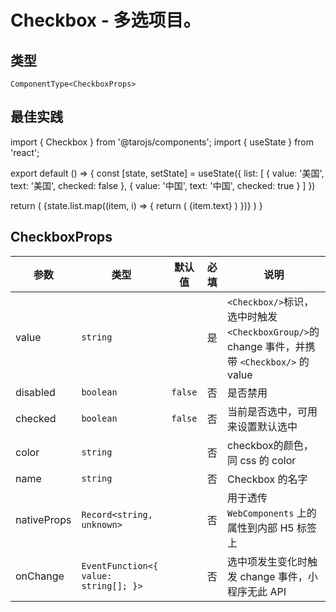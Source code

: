 # Checkbox - 多选项目。

## 类型
```tsx
ComponentType<CheckboxProps>
```

## 最佳实践
<mybricks-file type="render" lang="jsx">
import { Checkbox } from '@tarojs/components';
import { useState } from 'react';

export default () => {
  const [state, setState] = useState({
    list: [
      {
        value: '美国',
        text: '美国',
        checked: false
      },
      {
        value: '中国',
        text: '中国',
        checked: true
      }
    ]
  })

  return (
    <View>
      {state.list.map((item, i) => {
        return (
          <Label for={i} key={i}>
            <Checkbox value={item.value} checked={item.checked}>{item.text}</Checkbox>
          </Label>
        )
      })}
    </View>
  )
}
</mybricks-file>


## CheckboxProps

| 参数 | 类型 | 默认值 | 必填 | 说明 |
| --- | --- | :---: | :---: | --- |
| value | `string` |  | 是 | `<Checkbox/>`标识，选中时触发`<CheckboxGroup/>`的 change 事件，并携带 `<Checkbox/>` 的 value |
| disabled | `boolean` | `false` | 否 | 是否禁用 |
| checked | `boolean` | `false` | 否 | 当前是否选中，可用来设置默认选中 |
| color | `string` |  | 否 | checkbox的颜色，同 css 的 color |
| name | `string` |  | 否 | Checkbox 的名字 |
| nativeProps | `Record<string, unknown>` |  | 否 | 用于透传 `WebComponents` 上的属性到内部 H5 标签上 |
| onChange | `EventFunction<{ value: string[]; }>` |  | 否 | 选中项发生变化时触发 change 事件，小程序无此 API |